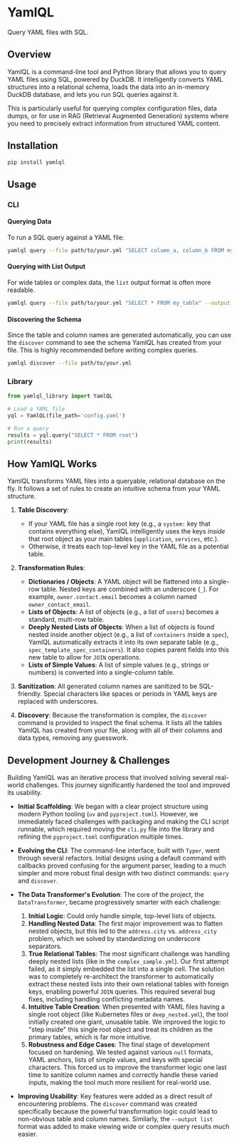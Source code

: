 # YamlQL

Query YAML files with SQL.

## Overview

YamlQL is a command-line tool and Python library that allows you to query YAML files using SQL, powered by DuckDB. It intelligently converts YAML structures into a relational schema, loads the data into an in-memory DuckDB database, and lets you run SQL queries against it.

This is particularly useful for querying complex configuration files, data dumps, or for use in RAG (Retrieval Augmented Generation) systems where you need to precisely extract information from structured YAML content.

## Installation

```bash
pip install yamlql
```

## Usage

### CLI

#### Querying Data

To run a SQL query against a YAML file:
```bash
yamlql query --file path/to/your.yml "SELECT column_a, column_b FROM my_table"
```

#### Querying with List Output

For wide tables or complex data, the `list` output format is often more readable.
```bash
yamlql query --file path/to/your.yml "SELECT * FROM my_table" --output list
```

#### Discovering the Schema

Since the table and column names are generated automatically, you can use the `discover` command to see the schema YamlQL has created from your file. This is highly recommended before writing complex queries.
```bash
yamlql discover --file path/to/your.yml
```

### Library

```python
from yamlql_library import YamlQL

# Load a YAML file
yql = YamlQL(file_path='config.yaml')

# Run a query
results = yql.query("SELECT * FROM root")
print(results)
```

## How YamlQL Works

YamlQL transforms YAML files into a queryable, relational database on the fly. It follows a set of rules to create an intuitive schema from your YAML structure.

1.  **Table Discovery**:
    *   If your YAML file has a single root key (e.g., a `system:` key that contains everything else), YamlQL intelligently uses the keys *inside* that root object as your main tables (`application`, `services`, etc.).
    *   Otherwise, it treats each top-level key in the YAML file as a potential table.

2.  **Transformation Rules**:
    *   **Dictionaries / Objects**: A YAML object will be flattened into a single-row table. Nested keys are combined with an underscore (`_`). For example, `owner.contact.email` becomes a column named `owner_contact_email`.
    *   **Lists of Objects**: A list of objects (e.g., a list of `users`) becomes a standard, multi-row table.
    *   **Deeply Nested Lists of Objects**: When a list of objects is found nested inside another object (e.g., a list of `containers` inside a `spec`), YamlQL automatically extracts it into its own separate table (e.g., `spec_template_spec_containers`). It also copies parent fields into this new table to allow for `JOIN` operations.
    *   **Lists of Simple Values**: A list of simple values (e.g., strings or numbers) is converted into a single-column table.

3.  **Sanitization**: All generated column names are sanitized to be SQL-friendly. Special characters like spaces or periods in YAML keys are replaced with underscores.

4.  **Discovery**: Because the transformation is complex, the `discover` command is provided to inspect the final schema. It lists all the tables YamlQL has created from your file, along with all of their columns and data types, removing any guesswork.

## Development Journey & Challenges

Building YamlQL was an iterative process that involved solving several real-world challenges. This journey significantly hardened the tool and improved its usability.

*   **Initial Scaffolding**: We began with a clear project structure using modern Python tooling (`uv` and `pyproject.toml`). However, we immediately faced challenges with packaging and making the CLI script runnable, which required moving the `cli.py` file into the library and refining the `pyproject.toml` configuration multiple times.

*   **Evolving the CLI**: The command-line interface, built with `Typer`, went through several refactors. Initial designs using a default command with callbacks proved confusing for the argument parser, leading to a much simpler and more robust final design with two distinct commands: `query` and `discover`.

*   **The Data Transformer's Evolution**: The core of the project, the `DataTransformer`, became progressively smarter with each challenge:
    1.  **Initial Logic**: Could only handle simple, top-level lists of objects.
    2.  **Handling Nested Data**: The first major improvement was to flatten nested objects, but this led to the `address.city` vs. `address_city` problem, which we solved by standardizing on underscore separators.
    3.  **True Relational Tables**: The most significant challenge was handling deeply nested lists (like in the `complex_sample.yml`). Our first attempt failed, as it simply embedded the list into a single cell. The solution was to completely re-architect the transformer to automatically extract these nested lists into their own relational tables with foreign keys, enabling powerful `JOIN` queries. This required several bug fixes, including handling conflicting metadata names.
    4.  **Intuitive Table Creation**: When presented with YAML files having a single root object (like Kubernetes files or `deep_nested.yml`), the tool initially created one giant, unusable table. We improved the logic to "step inside" this single root object and treat its children as the primary tables, which is far more intuitive.
    5.  **Robustness and Edge Cases**: The final stage of development focused on hardening. We tested against various `null` formats, YAML anchors, lists of simple values, and keys with special characters. This forced us to improve the transformer logic one last time to sanitize column names and correctly handle these varied inputs, making the tool much more resilient for real-world use.

*   **Improving Usability**: Key features were added as a direct result of encountering problems. The `discover` command was created specifically because the powerful transformation logic could lead to non-obvious table and column names. Similarly, the `--output list` format was added to make viewing wide or complex query results much easier. 